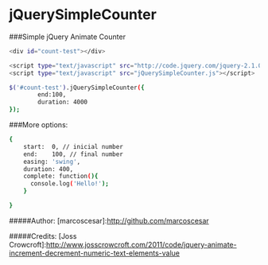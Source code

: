 jQuerySimpleCounter
===================

###Simple jQuery Animate Counter


```sh
<div id="count-test"></div>
```

```sh
<script type="text/javascript" src="http://code.jquery.com/jquery-2.1.0.min.js"></script>
<script type="text/javascript" src="jQuerySimpleCounter.js"></script>
```

```sh
$('#count-test').jQuerySimpleCounter({
		end:100,
		duration: 4000
});

```

###More options:

```sh
{
    start:  0, // inicial number
    end:    100, // final number
    easing: 'swing',
    duration: 400,
    complete: function(){
      console.log('Hello!');
    }

}
```
#####Author:
[marcoscesar]:http://github.com/marcoscesar


#####Credits:
[Joss Crowcroft]:http://www.josscrowcroft.com/2011/code/jquery-animate-increment-decrement-numeric-text-elements-value

